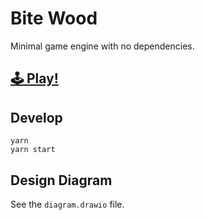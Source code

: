 # Bite Wood

Minimal game engine with no dependencies.

## [:joystick: 	Play!](https://levithomason.com/bite-wood/)

## Develop

```
yarn
yarn start
```

## Design Diagram

See the `diagram.drawio` file.
